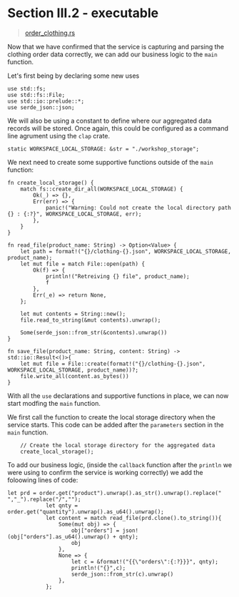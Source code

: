 # Section III.2 - executable

> [order\_clothing.rs](https://github.com/dsietz/daas-workshop/blob/master/rust-daas/src/bin/order_clothing.rs)

Now that we have confirmed that the service is capturing and parsing the clothing order data correctly, we can add our business logic to the `main` function.

Let's first being by declaring some new uses

```text
use std::fs;
use std::fs::File;
use std::io::prelude::*;
use serde_json::json;
```

We will also be using a constant to define where our aggregated data records will be stored. Once again, this could be configured as a command line agrument using the `clap` crate. 

```text
static WORKSPACE_LOCAL_STORAGE: &str = "./workshop_storage";
```

We next need to create some supportive functions outside of the `main` function:

```text
fn create_local_storage() {
    match fs::create_dir_all(WORKSPACE_LOCAL_STORAGE) {
        Ok(_) => {},
        Err(err) => {
            panic!("Warning: Could not create the local directory path {} : {:?}", WORKSPACE_LOCAL_STORAGE, err);
        },
    }
}
```

```text
fn read_file(product_name: String) -> Option<Value> {
    let path = format!("{}/clothing-{}.json", WORKSPACE_LOCAL_STORAGE, product_name);
    let mut file = match File::open(path) {
        Ok(f) => {
            println!("Retreiving {} file", product_name);
            f
        },
        Err(_e) => return None,
    };
    
    let mut contents = String::new();
    file.read_to_string(&mut contents).unwrap();
    
    Some(serde_json::from_str(&contents).unwrap())
}
```

```text
fn save_file(product_name: String, content: String) -> std::io::Result<()>{
    let mut file = File::create(format!("{}/clothing-{}.json", WORKSPACE_LOCAL_STORAGE, product_name))?;
    file.write_all(content.as_bytes())
}
```

With all the `use` declarations and supportive functions in place, we can now start modfing the `main` function.

We first call the function to create the local storage directory when the service starts. This code can be added after the `parameters` section in the `main` function.

```text
    // Create the local storage directory for the aggregated data
    create_local_storage();
```

To add our business logic, \(inside the `callback` function after the `println` we were using to confirm the service is working correctly\) we add the foloowing lines of code:

```text
let prd = order.get("product").unwrap().as_str().unwrap().replace(" ","_").replace("/","");
            let qnty = order.get("quantity").unwrap().as_u64().unwrap();
            let content = match read_file(prd.clone().to_string()){
                Some(mut obj) => {
                    obj["orders"] = json!(obj["orders"].as_u64().unwrap() + qnty);
                    obj
                },
                None => {
                    let c = &format!("{{\"orders\":{:?}}}", qnty); 
                    println!("{}",c);
                    serde_json::from_str(c).unwrap()
                },
            };
```

